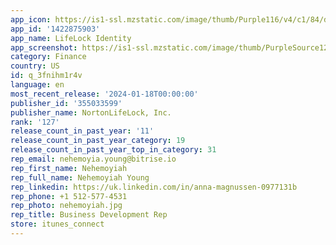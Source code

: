 ```yaml
---
app_icon: https://is1-ssl.mzstatic.com/image/thumb/Purple116/v4/c1/84/df/c184df28-b5ac-9e73-565e-c57a6c070713/AppIcon-1x_U007emarketing-0-5-0-85-220.png/1024x1024bb.png
app_id: '1422875903'
app_name: LifeLock Identity
app_screenshot: https://is1-ssl.mzstatic.com/image/thumb/PurpleSource126/v4/6f/2a/2e/6f2a2ea9-e4ed-90ef-4632-9d8adc9e0e50/bbee0623-f54d-42eb-836a-64c3b046b2bd_iOS_6.5_-_ALT_Frame_01-1.jpg/1284x2778bb.png
category: Finance
country: US
id: q_3fnihm1r4v
language: en
most_recent_release: '2024-01-18T00:00:00'
publisher_id: '355033599'
publisher_name: NortonLifeLock, Inc.
rank: '127'
release_count_in_past_year: '11'
release_count_in_past_year_category: 19
release_count_in_past_year_top_in_category: 31
rep_email: nehemoyia.young@bitrise.io
rep_first_name: Nehemoyiah
rep_full_name: Nehemoyiah Young
rep_linkedin: https://uk.linkedin.com/in/anna-magnussen-0977131b
rep_phone: +1 512-577-4531
rep_photo: nehemoyiah.jpg
rep_title: Business Development Rep
store: itunes_connect
---
```


